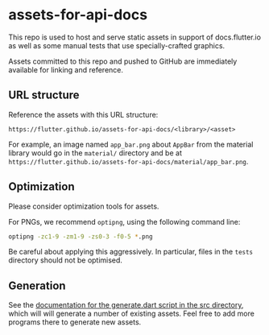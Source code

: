 # assets-for-api-docs

This repo is used to host and serve static assets in support of
docs.flutter.io as well as some manual tests that use
specially-crafted graphics.

Assets committed to this repo and pushed to GitHub are immediately
available for linking and reference.

## URL structure

Reference the assets with this URL structure:

`https://flutter.github.io/assets-for-api-docs/<library>/<asset>`

For example, an image named `app_bar.png` about `AppBar` from the
material library would go in the `material/` directory and be at
`https://flutter.github.io/assets-for-api-docs/material/app_bar.png`.

## Optimization

Please consider optimization tools for assets.

For PNGs, we recommend `optipng`, using the following command line:

```bash
optipng -zc1-9 -zm1-9 -zs0-3 -f0-5 *.png
```

Be careful about applying this aggressively. In particular, files in
the `tests` directory should not be optimised.

## Generation

See the [documentation for the generate.dart script in the src
directory](src/README.md), which will will generate a number of
existing assets.  Feel free to add more programs there to generate
new assets.